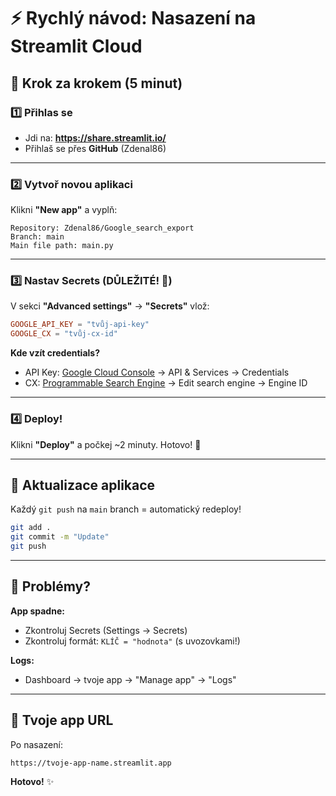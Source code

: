 # ⚡ Rychlý návod: Nasazení na Streamlit Cloud

## 🎯 Krok za krokem (5 minut)

### 1️⃣ Přihlas se
- Jdi na: **https://share.streamlit.io/**
- Přihlaš se přes **GitHub** (Zdenal86)

---

### 2️⃣ Vytvoř novou aplikaci
Klikni **"New app"** a vyplň:
```
Repository: Zdenal86/Google_search_export
Branch: main
Main file path: main.py
```

---

### 3️⃣ Nastav Secrets (DŮLEŽITÉ! 🔐)
V sekci **"Advanced settings"** → **"Secrets"** vlož:

```toml
GOOGLE_API_KEY = "tvůj-api-key"
GOOGLE_CX = "tvůj-cx-id"
```

**Kde vzít credentials?**
- API Key: [Google Cloud Console](https://console.cloud.google.com/) → API & Services → Credentials
- CX: [Programmable Search Engine](https://programmablesearchengine.google.com/) → Edit search engine → Engine ID

---

### 4️⃣ Deploy!
Klikni **"Deploy"** a počkej ~2 minuty. Hotovo! 🎉

---

## 🔄 Aktualizace aplikace

Každý `git push` na `main` branch = automatický redeploy!

```bash
git add .
git commit -m "Update"
git push
```

---

## 🐛 Problémy?

**App spadne:**
- Zkontroluj Secrets (Settings → Secrets)
- Zkontroluj formát: `KLÍČ = "hodnota"` (s uvozovkami!)

**Logs:**
- Dashboard → tvoje app → "Manage app" → "Logs"

---

## 📱 Tvoje app URL

Po nasazení:
```
https://tvoje-app-name.streamlit.app
```

**Hotovo!** ✨
